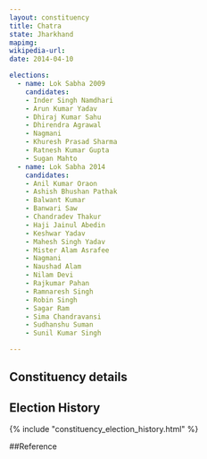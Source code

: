 ```yaml
---
layout: constituency
title: Chatra
state: Jharkhand
mapimg: 
wikipedia-url: 
date: 2014-04-10

elections: 
  - name: Lok Sabha 2009
    candidates: 
    - Inder Singh Namdhari 
    - Arun Kumar Yadav 
    - Dhiraj Kumar Sahu 
    - Dhirendra Agrawal 
    - Nagmani 
    - Khuresh Prasad Sharma 
    - Ratnesh Kumar Gupta 
    - Sugan Mahto  
  - name: Lok Sabha 2014
    candidates: 
    - Anil Kumar Oraon 
    - Ashish Bhushan Pathak 
    - Balwant Kumar 
    - Banwari Saw 
    - Chandradev Thakur 
    - Haji Jainul Abedin 
    - Keshwar Yadav 
    - Mahesh Singh Yadav 
    - Mister Alam Asrafee 
    - Nagmani 
    - Naushad Alam 
    - Nilam Devi 
    - Rajkumar Pahan 
    - Ramnaresh Singh 
    - Robin Singh 
    - Sagar Ram 
    - Sima Chandravansi 
    - Sudhanshu Suman 
    - Sunil Kumar Singh  

---
```


## Constituency details


## Election History
{% include "constituency_election_history.html" %}

##Reference
